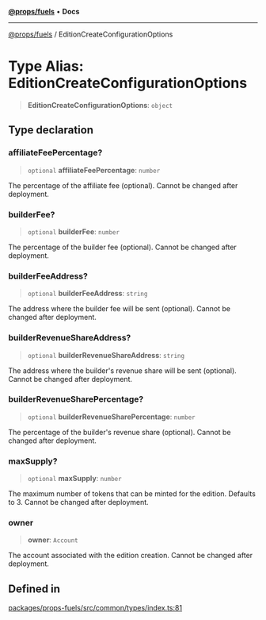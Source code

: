 [**@props/fuels**](../README.md) • **Docs**

***

[@props/fuels](../README.md) / EditionCreateConfigurationOptions

# Type Alias: EditionCreateConfigurationOptions

> **EditionCreateConfigurationOptions**: `object`

## Type declaration

### affiliateFeePercentage?

> `optional` **affiliateFeePercentage**: `number`

The percentage of the affiliate fee (optional). Cannot be changed after deployment.

### builderFee?

> `optional` **builderFee**: `number`

The percentage of the builder fee (optional). Cannot be changed after deployment.

### builderFeeAddress?

> `optional` **builderFeeAddress**: `string`

The address where the builder fee will be sent (optional). Cannot be changed after deployment.

### builderRevenueShareAddress?

> `optional` **builderRevenueShareAddress**: `string`

The address where the builder's revenue share will be sent (optional). Cannot be changed after deployment.

### builderRevenueSharePercentage?

> `optional` **builderRevenueSharePercentage**: `number`

The percentage of the builder's revenue share (optional). Cannot be changed after deployment.

### maxSupply?

> `optional` **maxSupply**: `number`

The maximum number of tokens that can be minted for the edition. Defaults to 3. Cannot be changed after deployment.

### owner

> **owner**: `Account`

The account associated with the edition creation. Cannot be changed after deployment.

## Defined in

[packages/props-fuels/src/common/types/index.ts:81](https://github.com/Props-Labs/octane/blob/2f5b62c99caca23a485b671ce2fbd114bfd5aae1/packages/props-fuels/src/common/types/index.ts#L81)
